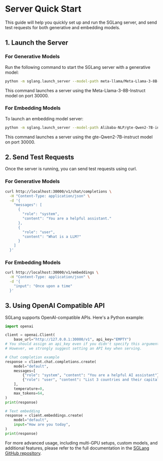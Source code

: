 # Server Quick Start

This guide will help you quickly set up and run the SGLang server, and send test requests for both generative and embedding models.

## 1. Launch the Server

### For Generative Models

Run the following command to start the SGLang server with a generative model:

```bash
python -m sglang.launch_server --model-path meta-llama/Meta-Llama-3-8B-Instruct --port 30000
```

This command launches a server using the Meta-Llama-3-8B-Instruct model on port 30000.

### For Embedding Models

To launch an embedding model server:

```bash
python -m sglang.launch_server --model-path Alibaba-NLP/gte-Qwen2-7B-instruct --is-embedding --port 30000
```

This command launches a server using the gte-Qwen2-7B-instruct model on port 30000.

## 2. Send Test Requests

Once the server is running, you can send test requests using curl.

### For Generative Models

```bash
curl http://localhost:30000/v1/chat/completions \
  -H "Content-Type: application/json" \
  -d '{
    "messages": [
      {
        "role": "system",
        "content": "You are a helpful assistant."
      },
      {
        "role": "user",
        "content": "What is a LLM?"
      }
    ]
  }'
```

### For Embedding Models

```bash
curl http://localhost:30000/v1/embeddings \
  -H "Content-Type: application/json" \
  -d '{
    "input": "Once upon a time"
  }'
```

## 3. Using OpenAI Compatible API

SGLang supports OpenAI-compatible APIs. Here's a Python example:

```python
import openai

client = openai.Client(
    base_url="http://127.0.0.1:30000/v1", api_key="EMPTY")
# You should assign an api_key even if you didn't specify this argument when initializing the server.
# However, we strongly suggest setting an API key when serving.

# Chat completion example
response = client.chat.completions.create(
    model="default",
    messages=[
        {"role": "system", "content": "You are a helpful AI assistant"},
        {"role": "user", "content": "List 3 countries and their capitals."},
    ],
    temperature=0,
    max_tokens=64,
)
print(response)

# Text embedding
response = client.embeddings.create(
    model="default",
    input="How are you today",
)
print(response)
```

For more advanced usage, including multi-GPU setups, custom models, and additional features, please refer to the full documentation in the [SGLang GitHub repository](https://github.com/sgl-project/sglang).